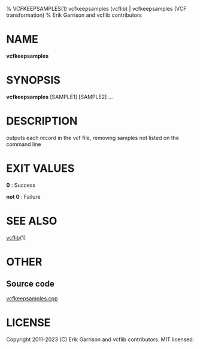 % VCFKEEPSAMPLES(1) vcfkeepsamples (vcflib) | vcfkeepsamples (VCF transformation)
% Erik Garrison and vcflib contributors

# NAME

**vcfkeepsamples**

# SYNOPSIS

**vcfkeepsamples** <vcf file> [SAMPLE1] [SAMPLE2] ...

# DESCRIPTION

outputs each record in the vcf file, removing samples not listed on the command line





# EXIT VALUES

**0**
: Success

**not 0**
: Failure

# SEE ALSO



[vcflib](./vcflib.md)(1)



# OTHER

## Source code

[vcfkeepsamples.cpp](https://github.com/vcflib/vcflib/blob/master/src/vcfkeepsamples.cpp)

# LICENSE

Copyright 2011-2023 (C) Erik Garrison and vcflib contributors. MIT licensed.

<!--
  Created with ./scripts/bin2md.rb scripts/bin2md-template.erb
-->

